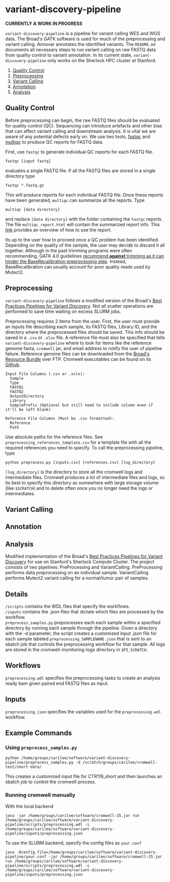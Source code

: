 # variant-discovery-pipeline
**CURRENTLY A WORK IN PROGRESS**

`variant-discovery-pipeline` is a pipeline for variant calling WES and WGS data. The Broad's GATK software is used
for much of the preprocessing and variant calling. Annovar annotates the identified variants. The `README.md` documents
all necessary steps to run variant calling on raw FASTQ data from quality control to variant annotation. In its current
state, `variant-discovery-pipeline` only works on the Sherlock HPC cluster at Stanford. 

1. [Quality Control](#quality-control)
2. [Preprocessing](#preprocessing)
3. [Variant Calling](#variant-calling)
4. [Annotation](#annotation)
5. [Analysis](#analysis)

## Quality Control
Before preprocessing can begin, the raw FASTQ files should be evaluated for quality control (QC).
Sequencing can introduce artefacts and other bias that can affect variant calling and downstream
analysis. It is vital we are aware of any potential defects early on. We use two tools, [fastqc](https://www.bioinformatics.babraham.ac.uk/projects/fastqc/) and [multiqc](https://multiqc.info/)
to produce QC reports for FASTQ data. 

First, use `fastqc` to generate individual QC reports for each FASTQ file.
```
fastqc [input fastq]
```
evaluates a single FASTQ file. If all the FASTQ files are stored in a single directory type
```
fastqc *.fastq.gz
```
This will produce reports for each individual FASTQ file. Once these reports have been generated,
`multiqc` can summarize all the reports. Type
```
multiqc [data directory]
```
and replace `[data directory]` with the folder containing the `fastqc` reports. The file
`multiqc_report.html` will contain the summarized report info. This 
[link](https://multiqc.info/docs/#using-multiqc-reports) provides an overview of how to use
the report. 

Its up to the user how to proceed once a QC problem has been identified. Depending
on the quality of the sample, the user may decide to discard it all together. Although in the past
trimming programs were often recommending, GATK 4.0 guidelines [recommend **against** trimming as
it can hinder the BaseRecalibration preprocessing step](https://software.broadinstitute.org/gatk/documentation/tooldocs/4.0.0.0/picard_analysis_CollectBaseDistributionByCycle.php).
Instead, BaseRecalibration can usually account
for poor quality reads used by Mutect2. 

## Preprocessing
`variant-discovery-pipeline` follows a modified version of the Broad's 
[Best Practices Pipelines for Variant Discovery](https://software.broadinstitute.org/gatk/best-practices/workflow).
Not all scatter operations are performed to save time waiting on excess SLURM jobs. 

Preprocessing requires 2 items from the user. First, the user must provide an inputs file describing each sample, its FASTQ files,
Library ID, and the directory where the preprocessed files should be saved. This info should be saved in a `.csv` or `.xlsx` file. 
A reference file must also be specified that tells `variant-discovery-pipeline` where to look for items like the reference genome fasta,
`cromwell` jar, and email address to notify the user of pipeline failure. Reference genome files can be downloaded from the [Broad's
Resource Bundle](https://software.broadinstitute.org/gatk/download/bundle) over FTP. Cromwell executables can be found on its 
[Github](https://github.com/broadinstitute/cromwell/releases).

```
Input File Columns (.csv or .xslx):
  Sample
  Type
  FASTQ1
  FASTQ2
  OutputDirectory
  Library
  SamplePrefix (Optional but still need to include column even if it'll be left blank)
  
Reference File Columns (Must be .csv formatted):
  Reference
  Path
```
Use absolute paths for the reference files. See `preprocessing_references_template.csv` for a template file with all the required
references you need to specify.
To call the preprocessing pipeline, type
```
python preprocess.py [inputs.csv] [references.csv] [log_directory]
```
`[log_directory]` is the directory to store all the cromwell logs and intermediate files. Cromwell produces a lot of intermediate
files and logs, so its best to specify this directory as somewhere with large storage volume (like `$SCRATCH`) and to delete often 
once you no longer need the logs or intermediates. 

## Variant Calling


## Annotation


## Analysis


Modified implementation of the Broad's [Best Practices Pipelines for Variant Discovery](https://software.broadinstitute.org/gatk/best-practices/workflow) for use on Stanford's Sherlock Compute Cluster. The project consists of two pipelines: PreProcessing and VariantCalling. PreProcessing performs data preprocessing on an individual sample. VariantCalling performs Mutect2 variant calling for a normal/tumor pair of samples. 

## Details
`/scripts` contains the WDL files that specify the workflows.  
`/inputs` contains the .json files that dictate which files are processed by the workflow.  
`preprocess_samples.py` preprocesses each each sample within a specified directory by running each sample through the pipeline. Given a directory with the -d parameter, the script creates a customized input .json file for each sample labeled `preprocessing_SAMPLENAME.json` that is sent to an sbatch job that controls the preprocessing workflow for that sample. All logs are stored in the cromwell-monitoring-logs directory in `$PI_SCRATCH`. 
## Workflows
`preprocessing.wdl` specifies the preprocessing tasks to create an analysis ready bam given paired end FASTQ files as input. 
## Inputs
`preprocessing.json` specifies the variables used for the `preprocessing.wdl` workflow.
## Example Commands
### Using `preprocess_samples.py`
```
python /home/groups/carilee/software/variant-discovery-pipeline/preprocess_samples.py -d /scratch/groups/carilee/cromwell-test/short-data/
```
This creates a customized input file for CTR119_short and then launches an sbatch job to control the cromwell process.  
### Running cromwell manually
With the local backend
```
java -jar /home/groups/carilee/software/cromwell-35.jar run /home/groups/carilee/software/variant-discovery-pipeline/scripts/preprocessing.wdl -i /home/groups/carilee/software/variant-discovery-pipeline/inputs/preprocessing.json
```
To use the SLURM backend, specify the config files as `your.conf`
```
java -Dconfig.file=/home/groups/carilee/software/variant-discovery-pipeline/your.conf -jar /home/groups/carilee/software/cromwell-35.jar run /home/groups/carilee/software/variant-discovery-pipeline/scripts/preprocessing.wdl -i /home/groups/carilee/software/variant-discovery-pipeline/inputs/preprocessing.json
```
